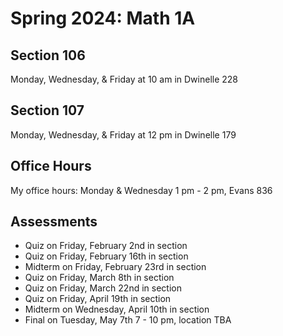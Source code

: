 # Spring 2024: Math 1A

## Section 106
Monday, Wednesday, & Friday at 10 am in Dwinelle 228

## Section 107
Monday, Wednesday, & Friday at 12 pm in Dwinelle 179

## Office Hours
My office hours: Monday & Wednesday 1 pm - 2 pm, Evans 836

## Assessments
* Quiz on Friday, February 2nd in section
* Quiz on Friday, February 16th in section
* Midterm on Friday, February 23rd in section
* Quiz on Friday, March 8th in section
* Quiz on Friday, March 22nd in section
* Quiz on Friday, April 19th in section
* Midterm on Wednesday, April 10th in section
* Final on Tuesday, May 7th 7 - 10 pm, location TBA
